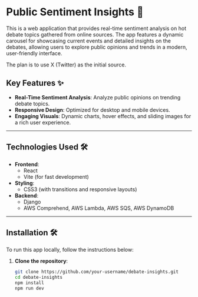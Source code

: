 # **Public Sentiment Insights** 🎯

This is a web application that provides real-time sentiment analysis on hot debate topics gathered from online sources. The app features a dynamic carousel for showcasing current events and detailed insights on the debates, allowing users to explore public opinions and trends in a modern, user-friendly interface.

The plan is to use X (Twitter) as the initial source.

## **Key Features** ✨
- **Real-Time Sentiment Analysis**: Analyze public opinions on trending debate topics.
- **Responsive Design**: Optimized for desktop and mobile devices.
- **Engaging Visuals**: Dynamic charts, hover effects, and sliding images for a rich user experience.

---

## **Technologies Used** 🛠️
- **Frontend**: 
  - React 
  - Vite (for fast development)
- **Styling**: 
  - CSS3 (with transitions and responsive layouts)
- **Backend**: 
  - Django
  - AWS Comprehend, AWS Lambda, AWS SQS, AWS DynamoDB

---

## **Installation** 🛠️

To run this app locally, follow the instructions below:

1. **Clone the repository**:

   ```bash
   git clone https://github.com/your-username/debate-insights.git
   cd debate-insights
   npm install
   npm run dev



